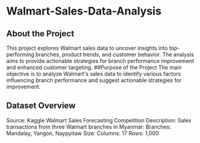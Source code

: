 # Walmart-Sales-Data-Analysis

## About the Project
This project explores Walmart sales data to uncover insights into top-performing branches, product trends, and customer behavior. The analysis aims to provide actionable strategies for branch performance improvement and enhanced customer targeting.
##Purpose of the Project
The main objective is to analyze Walmart's sales data to identify various factors influencing branch performance and suggest actionable strategies for improvement.
## Dataset Overview
Source: Kaggle Walmart Sales Forecasting Competition
Description: Sales transactions from three Walmart branches in Myanmar:
Branches: Mandalay, Yangon, Naypyitaw
Size:
Columns: 17
Rows: 1,000
